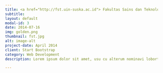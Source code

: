 ```yaml
---
title: <a href="http://fst.uin-suska.ac.id"> Fakultas Sains dan Teknologi
subtitle:
layout: default
modal-id: 3
date: 2014-07-16
img: golden.png
thumbnail: fst.jpg
alt: image-alt
project-date: April 2014
client: Start Bootstrap
category: Web Development
description: Lorem ipsum dolor sit amet, usu cu alterum nominavi lobortis. At duo novum diceret. Tantas apeirian vix et, usu sanctus postulant inciderint ut, populo diceret necessitatibus in vim. Cu eum dicam feugiat noluisse.

---
```

